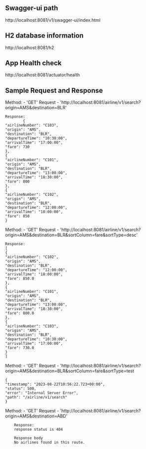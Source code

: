 ## Swagger-ui path
http://localhost:8081/v1/swagger-ui/index.html

## H2 database information
http://localhost:8081/h2

## App Health check
http://localhost:8081/actuator/health

## Sample Request and Response

Method: - 'GET'
	Request - 'http://localhost:8081/airline/v1/search?origin=AMS&destination=BLR'

	Response:
			{
    "airlineNumber": "C103",
    "origin": "AMS",
    "destination": "BLR",
    "departureTime": "10:30:00",
    "arrivalTime": "17:00:00",
    "fare": 730
	},
	{
	"airlineNumber": "C101",
	"origin": "AMS",
	"destination": "BLR",
	"departureTime": "13:00:00",
	"arrivalTime": "18:30:00",
	"fare": 800
	},
	{
	"airlineNumber": "C102",
	"origin": "AMS",
	"destination": "BLR",
	"departureTime": "12:00:00",
	"arrivalTime": "18:00:00",
	"fare": 850
	}

Method: - 'GET'
	Request - 'http://localhost:8081/airline/v1/search?origin=AMS&destination=BLR&sortColumn=fare&sortType=desc'

	Response:
	[
	{
	"airlineNumber": "C102",
	"origin": "AMS",
	"destination": "BLR",
	"departureTime": "12:00:00",
	"arrivalTime": "18:00:00",
	"fare": 850.0
	},
	{
	"airlineNumber": "C101",
	"origin": "AMS",
	"destination": "BLR",
	"departureTime": "13:00:00",
	"arrivalTime": "18:30:00",
	"fare": 800.0
	},
	{
	"airlineNumber": "C103",
	"origin": "AMS",
	"destination": "BLR",
	"departureTime": "10:30:00",
	"arrivalTime": "17:00:00",
	"fare": 730.0
	}
	]

Method: - 'GET'
      	Request - 'http://localhost:8081/airline/v1/search?origin=AMS&destination=BLR&sortColumn=fare&sortType=test

	{
	"timestamp": "2023-08-22T10:56:22.723+00:00",
	"status": 500,
	"error": "Internal Server Error",
	"path": "/airline/v1/search"
	}

Method: - 'GET'
      	Request - 'http://localhost:8081/airline/v1/search?origin=AMS&destination=ABD'

      	Response:
      	response status is 404

        Response body
        No airlines found in this route.